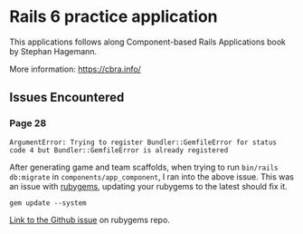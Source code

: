# Rails 6 practice application

This applications follows along Component-based Rails Applications book by Stephan Hagemann.

More information: https://cbra.info/

## Issues Encountered
### Page 28
`ArgumentError: Trying to register Bundler::GemfileError for status code 4 but Bundler::GemfileError is already registered`

After generating game and team scaffolds, when trying to run `bin/rails db:migrate` in `components/app_component`, I ran into the above issue. This was an issue with [rubygems](https://github.com/rubygems/rubygems), updating your rubygems to the latest should fix it.

`gem update --system`

[Link to the Github issue](https://github.com/rubygems/rubygems/issues/3284) on rubygems repo.